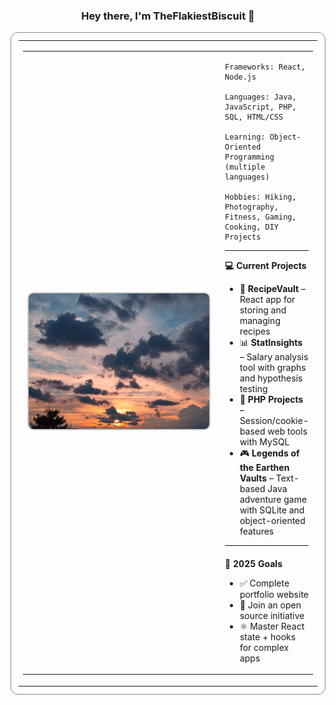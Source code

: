 <h3 align="center">Hey there, I'm TheFlakiestBiscuit 👋</h3>

<table width="100%" style="border: 1px solid #888; border-radius: 12px; box-shadow: 0 0 4px rgba(255,255,255,0.1); padding: 12px;">
  <tr>
    <td>

<table>
  <tr>
    <td align="center" width="410">
      <img src="https://raw.githubusercontent.com/TheFlakiestBiscuit/TheFlakiestBiscuit/main/Sky5.jpg"
           alt="Sunset sky"
           width="410"
           style="border: 2px solid #ccc; border-radius: 10px;" />
    </td>
    <td style="vertical-align: top; padding-left: 20px;">

<pre><code>Frameworks: React, Node.js

Languages: Java, JavaScript, PHP, SQL, HTML/CSS

Learning: Object-Oriented Programming (multiple languages)

Hobbies: Hiking, Photography, Fitness, Gaming, Cooking, DIY Projects
</code></pre>
---
<div style="margin-top: 10px;">
  <strong>💻 Current Projects</strong>
  <ul>
    <li>🍴 <strong>RecipeVault</strong> – React app for storing and managing recipes</li>
    <li>📊 <strong>StatInsights</strong> – Salary analysis tool with graphs and hypothesis testing</li>
    <li>🐘 <strong>PHP Projects</strong> – Session/cookie-based web tools with MySQL</li>
    <li>🎮 <strong>Legends of the Earthen Vaults</strong> – Text-based Java adventure game with SQLite and object-oriented features</li>
  </ul>
</div>

---

<div style="margin-top: 20px;">
  <strong>🧠 2025 Goals</strong>
  <ul>
    <li>✅ Complete portfolio website</li>
    <li>🤝 Join an open source initiative</li>
    <li>⚛️ Master React state + hooks for complex apps</li>
  </ul>
</div>
    </td>
  </tr>
</table>

  </td>
  </tr>
</table>
<!---
TheFlakiestBiscuit/TheFlakiestBiscuit is a ✨ special ✨ repository because its `README.md` (this file) appears on your GitHub profile.
You can click the Preview link to take a look at your changes.
--->
